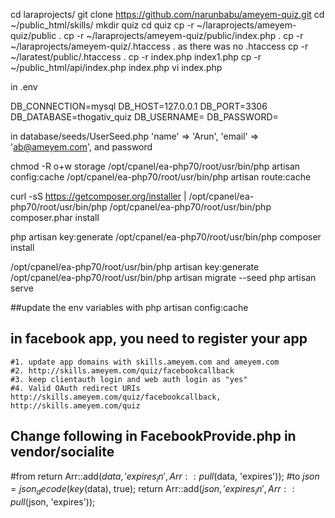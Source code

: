 cd laraprojects/
git clone https://github.com/narunbabu/ameyem-quiz.git
cd ~/public_html/skills/
mkdir quiz
cd quiz
cp -r ~/laraprojects/ameyem-quiz/public .
cp -r ~/laraprojects/ameyem-quiz/public/index.php .
cp -r ~/laraprojects/ameyem-quiz/.htaccess .
as there was no .htaccess 
cp -r ~/laratest/public/.htaccess .
cp -r index.php index1.php
cp -r ~/public_html/api/index.php index.php
vi index.php

in .env

DB_CONNECTION=mysql
DB_HOST=127.0.0.1
DB_PORT=3306
DB_DATABASE=thogativ_quiz
DB_USERNAME=
DB_PASSWORD=

in database/seeds/UserSeed.php
'name'           => 'Arun',
'email'          => 'ab@ameyem.com', and password

chmod -R o+w storage
/opt/cpanel/ea-php70/root/usr/bin/php artisan config:cache
/opt/cpanel/ea-php70/root/usr/bin/php artisan route:cache

curl -sS https://getcomposer.org/installer | /opt/cpanel/ea-php70/root/usr/bin/php
/opt/cpanel/ea-php70/root/usr/bin/php composer.phar install


php artisan key:generate
/opt/cpanel/ea-php70/root/usr/bin/php composer install

/opt/cpanel/ea-php70/root/usr/bin/php artisan key:generate
/opt/cpanel/ea-php70/root/usr/bin/php artisan migrate --seed
php artisan serve

##update the env variables with 
php artisan config:cache
## in facebook app, you need to register your app
    #1. update app domains with skills.ameyem.com and ameyem.com
    #2. http://skills.ameyem.com/quiz/facebookcallback
    #3. keep clientauth login and web auth login as "yes"
    #4. Valid OAuth redirect URIs
    http://skills.ameyem.com/quiz/facebookcallback, http://skills.ameyem.com/quiz
## Change following in FacebookProvide.php in vendor/socialite
#from 
return Arr::add($data, 'expires_in', Arr::pull($data, 'expires'));
#to
$json = json_decode(key($data), true);
return Arr::add($json, 'expires_in', Arr::pull($json, 'expires'));


